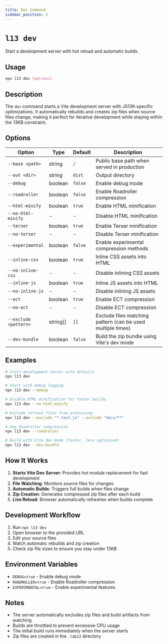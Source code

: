 ```yaml
---
title: Dev Command
sidebar_position: 2
---
```


# `l13 dev`

Start a development server with hot reload and automatic builds.

## Usage

```bash
npx l13 dev [options]
```

## Description

The `dev` command starts a Vite development server with JS13K-specific optimizations. It automatically rebuilds and creates zip files when source files change, making it perfect for iterative development while staying within the 13KB constraint.

## Options

| Option                | Type     | Default | Description                                                 |
| --------------------- | -------- | ------- | ----------------------------------------------------------- |
| `--base <path>`       | string   | `/`     | Public base path when served in production                  |
| `--out <dir>`         | string   | `dist`  | Output directory                                            |
| `--debug`             | boolean  | `false` | Enable debug mode                                           |
| `--roadroller`        | boolean  | `false` | Enable Roadroller compression                               |
| `--html-minify`       | boolean  | `true`  | Enable HTML minification                                    |
| `--no-html-minify`    | -        | -       | Disable HTML minification                                   |
| `--terser`            | boolean  | `true`  | Enable Terser minification                                  |
| `--no-terser`         | -        | -       | Disable Terser minification                                 |
| `--experimental`      | boolean  | `false` | Enable experimental compression methods                     |
| `--inline-css`        | boolean  | `true`  | Inline CSS assets into HTML                                 |
| `--no-inline-css`     | -        | -       | Disable inlining CSS assets                                 |
| `--inline-js`         | boolean  | `true`  | Inline JS assets into HTML                                  |
| `--no-inline-js`      | -        | -       | Disable inlining JS assets                                  |
| `--ect`               | boolean  | `true`  | Enable ECT compression                                      |
| `--no-ect`            | -        | -       | Disable ECT compression                                     |
| `--exclude <pattern>` | string[] | `[]`    | Exclude files matching pattern (can be used multiple times) |
| `--dev-bundle`        | boolean  | `false` | Build the zip bundle using Vite's dev mode                  |

## Examples

```bash
# Start development server with defaults
npx l13 dev

# Start with debug logging
npx l13 dev --debug

# Disable HTML minification for faster builds
npx l13 dev --no-html-minify

# Exclude certain files from processing
npx l13 dev --exclude "*.test.js" --exclude "docs/**"

# Use Roadroller compression
npx l13 dev --roadroller

# Build with Vite dev mode (faster, less optimized)
npx l13 dev --dev-bundle
```

## How It Works

1. **Starts Vite Dev Server**: Provides hot module replacement for fast development
2. **File Watching**: Monitors source files for changes
3. **Automatic Builds**: Triggers full builds when files change
4. **Zip Creation**: Generates compressed zip files after each build
5. **Live Reload**: Browser automatically refreshes when builds complete

## Development Workflow

1. Run `npx l13 dev`
2. Open browser to the provided URL
3. Edit your source files
4. Watch automatic rebuilds and zip creation
5. Check zip file sizes to ensure you stay under 13KB

## Environment Variables

- `DEBUG=true` - Enable debug mode
- `ROADROLLER=true` - Enable Roadroller compression
- `EXPERIMENTAL=true` - Enable experimental features

## Notes

- The server automatically excludes zip files and build artifacts from watching
- Builds are throttled to prevent excessive CPU usage
- The initial build runs immediately when the server starts
- Zip files are created in the `.lab13` directory
